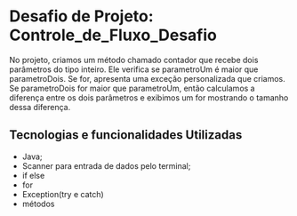 
# Desafio de Projeto: Controle_de_Fluxo_Desafio

No projeto, criamos um método chamado contador que recebe dois parâmetros do tipo inteiro. Ele verifica se parametroUm é maior que parametroDois. Se for, apresenta uma exceção personalizada que criamos. Se parametroDois for maior que parametroUm, então calculamos a diferença entre os dois parâmetros e exibimos um for mostrando o tamanho dessa diferença.

## Tecnologias e funcionalidades Utilizadas
 - Java;
 - Scanner para entrada de dados pelo terminal;
 - if else
 - for
 - Exception(try e catch)
 - métodos